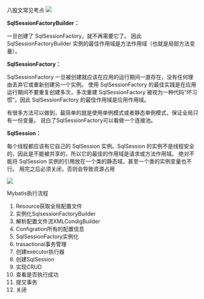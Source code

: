 八股文常见考点
![](https://i-blog.csdnimg.cn/blog_migrate/a839bf0e9ddd9fff969fce897b63c9b8.png)

**SqlSessionFactoryBuilder：**

一旦创建了 SqlSessionFactory，就不再需要它了。
因此 SqlSessionFactoryBuilder 实例的最佳作用域是方法作用域（也就是局部方法变量）。

**SqlSessionFactory：**

SqlSessionFactory 一旦被创建就应该在应用的运行期间一直存在，没有任何理由丢弃它或重新创建另一个实例。 使用 SqlSessionFactory 的最佳实践是在应用运行期间不要重复创建多次，多次重建 SqlSessionFactory 被视为一种代码“坏习惯”。因此 SqlSessionFactory 的最佳作用域是应用作用域。

有很多方法可以做到，最简单的就是使用单例模式或者静态单例模式，保证全局只有一份变量。
说白了SqlSessionFactory可以看做一个连接池。

**SqlSession：**

每个线程都应该有它自己的 SqlSession 实例。SqlSession 的实例不是线程安全的，因此是不能被共享的，所以它的最佳的作用域是请求或方法作用域。 绝对不能将 SqlSession 实例的引用放在一个类的静态域，甚至一个类的实例变量也不行。
用完之后必须关闭，否则会导致资源占用

![](https://i-blog.csdnimg.cn/blog_migrate/2fdffd1dc6eb8c0ab18faca022b87aee.png)

Mybatis执行流程
1. Resource获取全局配置文件
2. 实例化SqlsessionFactoryBuilder
3. 解析配置文件流XMLCondigBuilder
4. Configration所有的配置信息
5. SqlSessionFactory实例化
6. trasactional事务管理
7. 创建executor执行器
8. 创建SqlSession
9. 实现CRUD
10. 查看是否执行成功
11. 提交事务
12. 关闭
